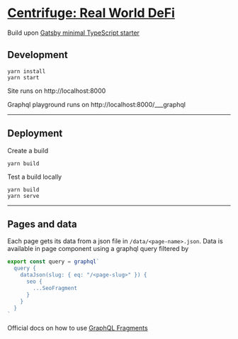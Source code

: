 <h1>
  <a href="https://centrifuge.io/" target="_blank" style="color: inherit">
    Centrifuge: Real World DeFi
  </a>
</h1>

Build upon [Gatsby minimal TypeScript starter](https://github.com/gatsbyjs/gatsby-starter-minimal-ts)

## Development

```shell
yarn install
yarn start
```

Site runs on http://localhost:8000

Graphql playground runs on http://localhost:8000/\_\_\_graphql

---

## Deployment

Create a build

```shell
yarn build
```

Test a build locally

```shell
yarn build
yarn serve
```

---

## Pages and data

Each page gets its data from a json file in `/data/<page-name>.json`. Data is available in page component using a graphql query filtered by <page-slug>

```javascript
export const query = graphql`
  query {
    dataJson(slug: { eq: "/<page-slug>" }) {
      seo {
        ...SeoFragment
      }
    }
  }
`
```

Official docs on how to use [GraphQL Fragments](https://www.gatsbyjs.com/docs/reference/graphql-data-layer/using-graphql-fragments/)

